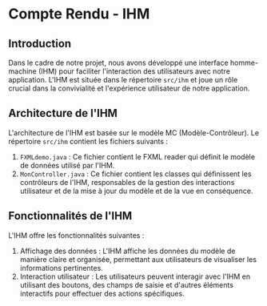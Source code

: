 # Compte Rendu - IHM

## Introduction
Dans le cadre de notre projet, nous avons développé une interface homme-machine (IHM) pour faciliter l'interaction des utilisateurs avec notre application. L'IHM est située dans le répertoire `src/ihm` et joue un rôle crucial dans la convivialité et l'expérience utilisateur de notre application.

## Architecture de l'IHM
L'architecture de l'IHM est basée sur le modèle MC (Modèle-Contrôleur). Le répertoire `src/ihm` contient les fichiers suivants :

1. `FXMLdemo.java` : Ce fichier contient le FXML reader qui définit le modèle de données utilisé par l'IHM.
2. `MonController.java` : Ce fichier contient les classes qui définissent les contrôleurs de l'IHM, responsables de la gestion des interactions utilisateur et de la mise à jour du modèle et de la vue en conséquence.

## Fonctionnalités de l'IHM
L'IHM offre les fonctionnalités suivantes :

1. Affichage des données : L'IHM affiche les données du modèle de manière claire et organisée, permettant aux utilisateurs de visualiser les informations pertinentes.
2. Interaction utilisateur : Les utilisateurs peuvent interagir avec l'IHM en utilisant des boutons, des champs de saisie et d'autres éléments interactifs pour effectuer des actions spécifiques.

